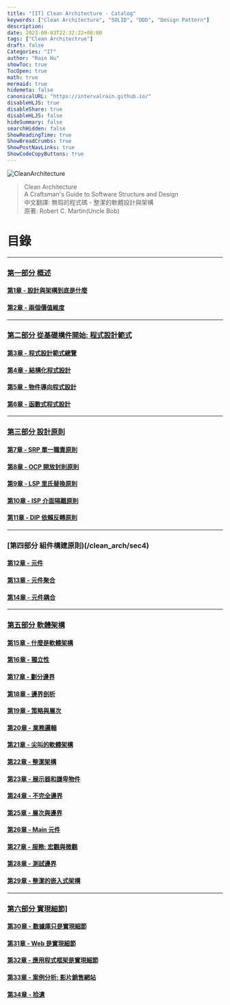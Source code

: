 ```yaml
---
title: "[IT] Clean Architecture - Catalog"
keywords: ["Clean Architecture", "SOLID", "DDD", "Design Pattern"]
description:
date: 2023-09-03T22:32:22+08:00
tags: ["Clean Architectrue"]
draft: false
Categories: "IT"
author: "Rain Hu"
showToc: true
TocOpen: true
math: true
mermaid: true
hidemeta: false
canonicalURL: "https://intervalrain.github.io/"
disableHLJS: true
disableShare: true
disableHLJS: false
hideSummary: false
searchHidden: false
ShowReadingTime: true
ShowBreadCrumbs: true
ShowPostNavLinks: true
ShowCodeCopyButtons: true
---
```

![CleanArchitecture](http://geekdaxue.co/uploads/projects/Clean-Architecture-zh/docs/cover.jpg)
> Clean Architecture  
> A Craftsman's Guide to Software Structure and Design  
> 中文翻譯: 無瑕的程式碼 - 整潔的軟體設計與架構  
> 原著: Robert C. Martin(Uncle Bob)
# 目錄
---
### [第一部分 概述](/clean_arch/sec1)
#### [第1章 - 設計與架構到底是什麼](/clean_arch/ch1)
#### [第2章 - 兩個價值維度](/clean_arch/ch2)
---
### [第二部分 從基礎構件開始: 程式設計範式](/clean_arch/sec2)
#### [第3章 - 程式設計範式總覽](/clean_arch/ch3)
#### [第4章 - 結構化程式設計](/clean_arch/ch4)
#### [第5章 - 物件導向程式設計](/clean_arch/ch5)
#### [第6章 - 函數式程式設計](/clean_arch/ch6)
---
### [第三部分 設計原則](/clean_arch/sec3)
#### [第7章 - SRP 單一職責原則](/clean_arch/ch7)
#### [第8章 - OCP 開放封則原則](/clean_arch/ch8)
#### [第9章 - LSP 里氏替換原則](/clean_arch/ch9)
#### [第10章 - ISP 介面隔離原則](/clean_arch/ch10)
#### [第11章 - DIP 依賴反轉原則](/clean_arch/ch11)
---
### [第四部分 組件構建原則)(/clean_arch/sec4)
#### [第12章 - 元件](/clean_arch/ch12)
#### [第13章 - 元件聚合](/clean_arch/ch13)
#### [第14章 - 元件耦合](/clean_arch/ch14)
---
### [第五部分 軟體架構](/clean_arch/sec5)
#### [第15章 - 什麼是軟體架構](/clean_arch/ch15)
#### [第16章 - 獨立性](/clean_arch/ch16)
#### [第17章 - 劃分邊界](/clean_arch/ch17)
#### [第18章 - 邊界剖析](/clean_arch/ch18)
#### [第19章 - 策略與層次](/clean_arch/ch19)
#### [第20章 - 業務邏輯](/clean_arch/ch20)
#### [第21章 - 尖叫的軟體架構](/clean_arch/ch21)
#### [第22章 - 整潔架構](/clean_arch/ch22)
#### [第23章 - 展示器和謙卑物件](/clean_arch/ch23)
#### [第24章 - 不完全邊界](/clean_arch/ch24)
#### [第25章 - 層次與邊界](/clean_arch/ch25)
#### [第26章 - Main 元件](/clean_arch_/h26)
#### [第27章 - 服務: 宏觀與微觀](/clean_arch/ch27)
#### [第28章 - 測試邊界](/clean_arch/ch28)
#### [第29章 - 整潔的嵌入式架構](/clean_arch/ch29)
---
### [第六部分 實現細節](/clean_arch/sec6)]
#### [第30章 - 數據庫只是實現細節](/clean_arch/ch30)
#### [第31章 - Web 是實現細節](/clean_arch/ch31)
#### [第32章 - 應用程式框架是實現細節](/clean_arch/ch32)
#### [第33章 - 案例分析: 影片銷售網站](/clean_arch/ch33)
#### [第34章 - 拾遺](/clean_arch/ch34)